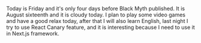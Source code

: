 Today is Friday and it's only four days before Black Myth published. It is August sixteenth and it is cloudy today. I plan to play some video games and have a good relax today, after that I will also learn English, last night I try to use React Canary feature, and it is interesting because I need to use it in Next.js framework.
